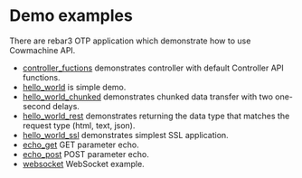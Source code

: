 # Demo examples

There are rebar3 OTP application which demonstrate how to use Cowmachine API.

* [controller_fuctions](controller_fuctions) demonstrates controller with default Controller API functions.
* [hello_world](hello_world) is simple demo.
* [hello_world_chunked](hello_world_chunked) demonstrates chunked data transfer with two one-second delays.
* [hello_world_rest](hello_world_rest) demonstrates returning the data type that matches the request type (html, text, json).
* [hello_world_ssl](hello_world_ssl) demonstrates simplest SSL application.
* [echo_get](echo_get) GET parameter echo.
* [echo_post](echo_post) POST parameter echo.
* [websocket](websocket) WebSocket example.

